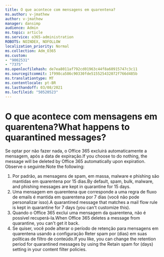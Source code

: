 ```yaml
---
title: O que acontece com mensagens em quarentena?
ms.author: v-jmathew
author: v-jmathew
manager: dansimp
audience: Admin
ms.topic: article
ms.service: o365-administration
ROBOTS: NOINDEX, NOFOLLOW
localization_priority: Normal
ms.collection: Adm_O365
ms.custom:
- "9002531"
- "7375"
ms.openlocfilehash: de7ea8011af792cd01963c44f8a60915747c3c11
ms.sourcegitcommit: 1f998ca586c90330fde515525432072f766d485b
ms.translationtype: MT
ms.contentlocale: pt-BR
ms.lasthandoff: 03/08/2021
ms.locfileid: "50520523"
---
```

# <a name="what-happens-to-quarantined-messages"></a><span data-ttu-id="58f0e-102">O que acontece com mensagens em quarentena?</span><span class="sxs-lookup"><span data-stu-id="58f0e-102">What happens to quarantined messages?</span></span>

<span data-ttu-id="58f0e-103">Se optar por não fazer nada, o Office 365 excluirá automaticamente a mensagem, após a data de expiração.</span><span class="sxs-lookup"><span data-stu-id="58f0e-103">If you choose to do nothing, the message will be deleted by Office 365 automatically upon expiration.</span></span> <span data-ttu-id="58f0e-104">Observe o seguinte:</span><span class="sxs-lookup"><span data-stu-id="58f0e-104">Note the following:</span></span>

1. <span data-ttu-id="58f0e-105">Por padrão, as mensagens de spam, em massa, malware e phishing são mantidas em quarentena por 15 dias.</span><span class="sxs-lookup"><span data-stu-id="58f0e-105">By default, spam, bulk, malware, and phishing messages are kept in quarantine for 15 days.</span></span>
2. <span data-ttu-id="58f0e-106">Uma mensagem em quarentena que corresponde a uma regra de fluxo de emails é mantida em quarentena por 7 dias (você não pode personalizar isso).</span><span class="sxs-lookup"><span data-stu-id="58f0e-106">A quarantined message that matches a mail flow rule is kept in quarantine for 7 days (you can't customize this).</span></span>
3. <span data-ttu-id="58f0e-107">Quando o Office 365 exclui uma mensagem da quarentena, não é possível recuperá-la.</span><span class="sxs-lookup"><span data-stu-id="58f0e-107">When Office 365 deletes a message from quarantine, you can't get it back.</span></span>
4. <span data-ttu-id="58f0e-108">Se quiser, você pode alterar o período de retenção para mensagens em quarentena usando a configuração Reter spam por (dias) em suas políticas de filtro de conteúdo.</span><span class="sxs-lookup"><span data-stu-id="58f0e-108">If you like, you can change the retention period for quarantined messages by using the Retain spam for (days) setting in your content filter policies.</span></span>
